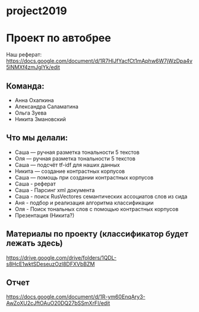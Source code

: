# project2019
# Проект по автобрее

Наш реферат:
https://docs.google.com/document/d/1R7HlJfYacfCt1mAphw6W7jWzDpa4v5lNMXf4zmJglYk/edit


## Команда:
- Анна Охапкина
- Александра Саламатина
- Ольга Зуева
- Никита Змановский

## Что мы делали:
- Саша — ручная разметка тональности 5 текстов
- Оля — ручная разметка тональности 5 текстов
- Саша — подсчёт tf-idf для наших данных
- Никита — создание контрастных корпусов
- Саша — помощь при создании контрастных корпусов
- Саша - реферат
- Саша - Парсинг xml документа 
- Саша - поиск RusVectores семантических ассоциатов слов из сида
- Аня - подбор и реализация алгоритма классификации
- Оля - Поиск тональных слов с помощью контрастных корпусов
- Презентация (Никита?) 

## Материалы по проекту (классификатор будет лежать здесь)

 https://drive.google.com/drive/folders/1QDL-s8HcE1wktSDeseuzOzl8DFXVbBZM
 
 ## Отчет 
 https://docs.google.com/document/d/1R-ym60EnqAry3-AwZoXU2cJftOAuO20DQ27bSSmXrFI/edit
